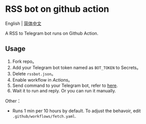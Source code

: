 # RSS bot on github action

English | [简体中文](./README.zh-CN.md)

A RSS to Telegram bot runs on Github Action.

## Usage

1. Fork repo。
2. Add your Telegram bot token named as `BOT_TOKEN` to Secrets。
3. Delete `rssbot.json`。
4. Enable workflow in _Actions_。
5. Send command to your Telegram bot, refer to [here](https://github.com/iovxw/rssbot).
6. Wait it to run and reply. Or you can run it manually.

Other：

- Runs 1 min per 10 hours by default. To adjust the behavoir, edit `.github/workflows/fetch.yaml`.

